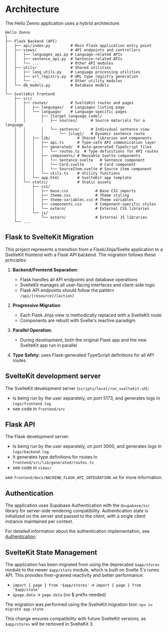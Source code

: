 # Architecture

The Hello Zenno application uses a hybrid architecture:

```
Hello Zenno
│
├── Flask Backend (API)
│   ├── api/index.py         # Main Flask application entry point
│   ├── views/               # API endpoints and controllers
│   │   ├── languages_api.py # Language-related APIs
│   │   ├── sentence_api.py  # Sentence-related APIs
│   │   └── ...              # Other API modules
│   ├── utils/               # Shared utilities
│   │   ├── lang_utils.py    # Language processing utilities
│   │   ├── url_registry.py  # URL type registry generation
│   │   └── ...              # Other utility modules
│   └── db_models.py         # Database models
│
└── SvelteKit Frontend
    ├── src/
    │   ├── routes/          # SvelteKit routes and pages
    │   │   ├── languages/   # Languages listing page
    │   │   └── language/    # Language-specific pages
    │   │       ├── [target_language_code]/
    │   │       │   ├── sources/      # Source materials for a language
    │   │       │   └── sentence/     # Individual sentence view
    │   │       │       └── [slug]/   # Dynamic sentence route
    │   │   ├── lib/            # Shared libraries and components
    │   │   │   ├── api.ts      # Type-safe API communication layer
    │   │   │   ├── generated/  # Auto-generated TypeScript files
    │   │   │   │   └── routes.ts  # Type definitions for API routes
    │   │   │   ├── components/ # Reusable Svelte components
    │   │   │   │   └── Sentence.svelte   # Sentence component
    │   │   │   │   └── Card.svelte       # Card component
    │   │   │   │   └── SourceItem.svelte # Source item component
    │   │   │   └── utils.ts    # Utility functions
    │   │   └── app.html        # SvelteKit app template
    │   └── static/             # Static assets
    │       ├── css/
    │       │   ├── base.css            # Base CSS imports
    │       │   ├── theme.css           # Theme styling
    │       │   ├── theme-variables.css # Theme variables
    │       │   ├── components.css      # Component-specific styles
    │       │   └── extern/             # External CSS libraries
    │       └── js/
    │           └── extern/             # External JS libraries
    └── ...
```

## Flask to SvelteKit Migration

This project represents a transition from a Flask/Jinja/Svelte application to a SvelteKit frontend with a Flask API backend. The migration follows these principles:

1. **Backend/Frontend Separation**: 
   - Flask handles all API endpoints and database operations
   - SvelteKit manages all user-facing interfaces and client-side logic
   - Flask API endpoints should follow the pattern `/api/[resource]/[action]`

3. **Progressive Migration**:
   - Each Flask Jinja view is methodically replaced with a SvelteKit route
   - Components are rebuilt with Svelte's reactive paradigm

4. **Parallel Operation**:
   - During development, both the original Flask app and the new SvelteKit app run in parallel

5. **Type Safety**: uses Flask-generated TypeScript definitions for all API routes

## SvelteKit development server

The SvelteKit development server (`scripts/local/run_sveltekit.sh`):
- Is being run by the user separately, on port 5173, and generates logs in `logs/frontend.log`
- see code in `frontend/src`


## Flask API

The Flask development server:
- Is being run by the user separately, on port 3000, and generates logs in `logs/backend.log`
- It generates type definitions for routes in `frontend/src/lib/generated/routes.ts`
- see code in `views/`

see `frontend/docs/BACKEND_FLASK_API_INTEGRATION.md` for more information.

## Authentication

The application uses Supabase Authentication with the `@supabase/ssr` library for server-side rendering compatibility. Authentication state is initialized on the server and passed to the client, with a single client instance maintained per context.

For detailed information about the authentication implementation, see [Authentication](./AUTH.md).

## SvelteKit State Management

The application has been migrated from using the deprecated `$app/stores` module to the newer `$app/state` module, which is built on Svelte 5's runes API. This provides finer-grained reactivity and better performance:

- `import { page } from '$app/stores'` → `import { page } from '$app/state'`
- `$page.data` → `page.data` (no $ prefix needed)

The migration was performed using the SvelteKit migration tool: `npx sv migrate app-state`

This change ensures compatibility with future SvelteKit versions, as `$app/stores` will be removed in SvelteKit 3.


